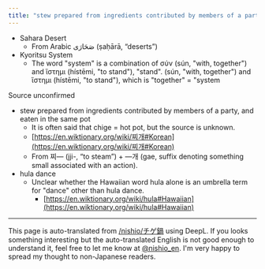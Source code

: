 ```yaml
---
title: "stew prepared from ingredients contributed by members of a party, and eaten in the same pot"
---
```


- Sahara Desert
    - From Arabic صَحَارَى‎ (ṣaḥārā, “deserts”)
- Kyoritsu System
    - The word "system" is a combination of σύν (sún, "with, together") and ἵστημι (hístēmi, "to stand"), "stand". (sún, "with, together") and ἵστημι (hístēmi, "to stand"), which is "together" = "system

Source unconfirmed
- stew prepared from ingredients contributed by members of a party, and eaten in the same pot
    - It is often said that chige = hot pot, but the source is unknown.
    - [https://en.wiktionary.org/wiki/찌개#Korean](https://en.wiktionary.org/wiki/찌개#Korean)
    - From 찌— (jji-, “to steam”) + —개 (gae, suffix denoting something small associated with an action).
- hula dance
    - Unclear whether the Hawaiian word hula alone is an umbrella term for "dance" other than hula dance.
        - [https://en.wiktionary.org/wiki/hula#Hawaiian](https://en.wiktionary.org/wiki/hula#Hawaiian)


---
This page is auto-translated from [/nishio/チゲ鍋](https://scrapbox.io/nishio/チゲ鍋) using DeepL. If you looks something interesting but the auto-translated English is not good enough to understand it, feel free to let me know at [@nishio_en](https://twitter.com/nishio_en). I'm very happy to spread my thought to non-Japanese readers.